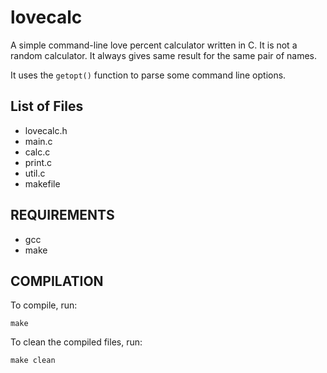 lovecalc
========

A simple command-line love percent calculator written in C.
It is not a random calculator. It always gives same result for the
same pair of names.

It uses the `getopt()` function to parse some command line options.

List of Files
-------------

* lovecalc.h
* main.c
* calc.c
* print.c
* util.c
* makefile

REQUIREMENTS
------------

* gcc
* make

COMPILATION
-----------

To compile, run:

	make

To clean the compiled files, run:

	make clean
